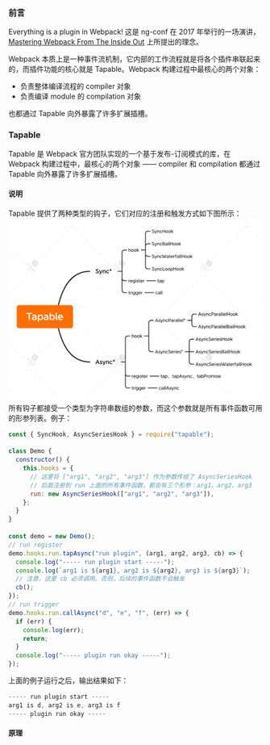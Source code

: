 ### 前言

Everything is a plugin in Webpack! 这是 ng-conf 在 2017 年举行的一场演讲，[Mastering Webpack From The Inside Out](https://www.youtube.com/watch?v=4tQiJaFzuJ8) 上所提出的理念。

Webpack 本质上是一种事件流机制，它内部的工作流程就是将各个插件串联起来的，而插件功能的核心就是 Tapable。Webpack 构建过程中最核心的两个对象：

- 负责整体编译流程的 compiler 对象
- 负责编译 module 的 compilation 对象

也都通过 Tapable 向外暴露了许多扩展插槽。

### Tapable

Tapable 是 Webpack 官方团队实现的一个基于发布-订阅模式的库，在 Webpack 构建过程中，最核心的两个对象 —— compiler 和 compilation 都通过 Tapable 向外暴露了许多扩展插槽。

#### 说明

Tapable 提供了两种类型的钩子，它们对应的注册和触发方式如下图所示：
<img src="../assets/tapable.png" />
所有钩子都接受一个类型为字符串数组的参数，而这个参数就是所有事件函数可用的形参列表。例子：

```javascript
const { SyncHook, AsyncSeriesHook } = require("tapable");

class Demo {
  constructor() {
    this.hooks = {
      // 这里将 ["arg1", "arg2", "arg3"] 作为参数传给了 AsyncSeriesHook
      // 后面注册到 run 上面的所有事件函数，都会有三个形参：arg1、arg2、arg3
      run: new AsyncSeriesHook(["arg1", "arg2", "arg3"]),
    };
  }
}

const demo = new Demo();
// run register
demo.hooks.run.tapAsync("run plugin", (arg1, arg2, arg3, cb) => {
  console.log("----- run plugin start -----");
  console.log(`arg1 is ${arg1}, arg2 is ${arg2}, arg3 is ${arg3}`);
  // 注意，这里 cb 必须调用。否则，后续的事件函数不会触发
  cb();
});
// run trigger
demo.hooks.run.callAsync("d", "e", "f", (err) => {
  if (err) {
    console.log(err);
    return;
  }
  console.log("----- plugin run okay -----");
});
```

上面的例子运行之后，输出结果如下：

```javascript
----- run plugin start -----
arg1 is d, arg2 is e, arg3 is f
----- plugin run okay -----
```

#### 原理
